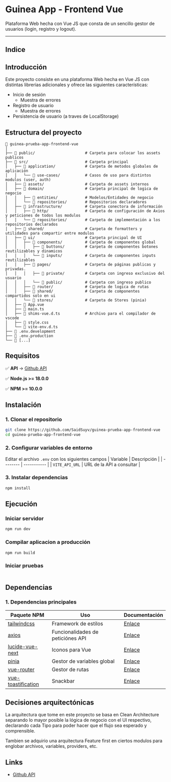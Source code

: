 # Guinea App - Frontend Vue

Plataforma Web hecha con Vue JS que consta de un sencillo gestor de usuarios (login, registro y logout).

---

## Indice

## Introducción

Este proyecto consiste en una plataforma Web hecha en Vue JS con distintas librerias adicionales y ofrece las siguientes características:

- Inicio de sesión
  - Muestra de errores
- Registro de usuario
  - Muestra de errores
- Persistencia de usuario (a traves de LocalStorage)

## Estructura del proyecto

```
📁 guinea-prueba-app-frontend-vue
│
├── 📁 public/                      # Carpeta para colocar los assets publicos
├── 📁 src/                         # Carpeta principal
│   ├── 📁 application/             # Carpeta de metodos globales de aplicación
│   │   └── 📁 use-cases/           # Casos de uso para distintos modulos (user, auth)
│   ├── 📁 assets/                  # Carpeta de assets internos
│   ├── 📁 domain/                  # Carpeta principal de logica de negocio
│   │   ├── 📁 entities/            # Modelos/Entidades de negocio
│   │   └── 📁 repositories/        # Repositorios declaradores
│   ├── 📁 infrastructure/          # Carpeta conectora de información
│   │   ├── 📁 http/                # Carpeta de configuración de Axios y peticiones de todos los modulos
│   │   └── 📁 repositories/        # Carpeta de implementación a los repositorios declarados
│   ├── 📁 shared/                  # Carpeta de formatters y utilidades para compartir entre modulos
│   ├── 📁 ui/                      # Carpeta principal de UI
│   │   ├── 📁 components/          # Carpeta de componentes global
│   │   │   ├── 📁 buttons/         # Carpeta de componentes botones reutilizables y dinamicos
│   │   │   └── 📁 inputs/          # Carpeta de componentes inputs reutilizables
│   │   ├── 📁 pages/               # Carpeta de páginas publicas y privadas.
│   │   │   ├── 📁 private/         # Carpeta con ingreso exclusivo del usuario
│   │   │   └── 📁 public/          # Carpeta con ingreso publico
│   │   ├── 📁 router/              # Carpeta de logica de rutas
│   │   ├── 📁 shared/              # Carpeta de componentes compartidos solo en ui
│   │   └── 📁 stores/              # Carpeta de Stores (pinia)
│   ├── 📄 App.vue
│   ├── 📄 main.ts
│   ├── 📄 shims-vue.d.ts           # Archivo para el compilador de vscode
│   ├── 📄 style.css
│   └── 📄 vite-env.d.ts
├── 📄 .env.development
├── 📄 .env.production
└── 📄 [...]
```

## Requisitos

✅ **API** -> [Github API](#links)

✅ **Node.js >= 18.0.0**

✅ **NPM >= 10.0.0**

## Instalación

### 1. Clonar el repositorio

```bash
git clone https://github.com/SaidSuyv/guinea-prueba-app-frontend-vue
cd guinea-prueba-app-frontend-vue
```

### 2. Configurar variables de entorno

Editar el archivo `.env` con los siguientes campos
| Variable | Descripción |
| -------- | ----------- |
| `VITE_API_URL` | URL de la API a consultar |

### 3. Instalar dependencias

```bash
npm install
```

## Ejecución

### Iniciar servidor

```bash
npm run dev
```

### Compilar aplicacion a producción

```bash
npm run build
```

### Iniciar pruebas

```bash
```

## Dependencias

### 1. Dependencias principales

| Paquete NPM | Uso | Documentación |
| ----------- | --- | ------------- |
| [tailwindcss](https://www.npmjs.com/package/tailwindcss) | Framework de estilos | [Enlace](https://tailwindcss.com/docs/installation/using-vite) |
| [axios](https://www.npmjs.com/package/axios) | Funcionalidades de peticiónes API | [Enlace](https://axios-http.com/es/docs/intro) |
| [lucide-vue-next](https://lucide.dev/guide/packages/lucide-vue-next) | Iconos para Vue | [Enlace](https://lucide.dev/guide/installation) |
| [pinia](https://www.npmjs.com/package/pinia) | Gestor de variables global | [Enlace](https://pinia.vuejs.org/) |
| [vue-router](https://www.npmjs.com/package/vue-router) | Gestor de rutas | [Enlace](https://router.vuejs.org/) |
| [vue-toastification](https://www.npmjs.com/package/vue-toastification) | Snackbar | [Enlace](https://vue-toastification.maronato.dev/) |

## Decisiones arquitectónicas

La arquitectura que tome en este proyecto se basa en Clean Architecture separando lo mayor posible la lógica de negocio con el UI respectivo, declarando cada Tipo para poder hacer que el flujo sea esperado y comprensible.

Tambien se adquirio una arquitectura Feature first en ciertos modulos para englobar archivos, variables, providers, etc.

## Links

- [Github API](https://github.com/SaidSuyv/guinea-prueba-app-backend)